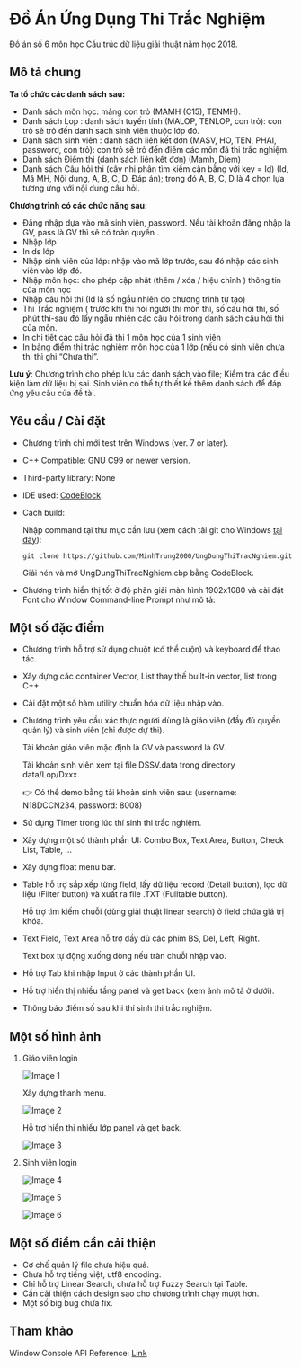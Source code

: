 # Đồ Án Ứng Dụng Thi Trắc Nghiệm

Đồ án số 6 môn học Cấu trúc dữ liệu giải thuật năm học 2018.

## Mô tả chung

**Ta tổ chức các danh sách sau:**

- Danh sách môn học: mảng con trỏ (MAMH (C15), TENMH).
- Danh sách Lop : danh sách tuyến tính (MALOP, TENLOP, con trỏ): con trỏ sẻ trỏ đến danh sách sinh viên thuộc lớp đó.
- Danh sách sinh viên : danh sách liên kết đơn (MASV, HO, TEN, PHAI, password, con trỏ): con trỏ sẽ trỏ đến điểm các môn đã thi trắc nghiệm.
- Danh sách Điểm thi (danh sách liên kết đơn) (Mamh, Diem)
- Danh sách Câu hỏi thi (cây nhị phân tìm kiếm cân bằng với key = Id) (Id, Mă MH, Nội dung, A, B, C, D, Đáp án); trong đó A, B, C, D là 4 chọn lựa tương ứng với nội dung câu hỏi.

**Chương trình có các chức năng sau:**

- Đăng nhập dựa vào mã sinh viên, password. Nếu tài khoản đăng nhập là GV, pass là GV thì sẽ có toàn quyền .
- Nhập lớp
- In ds lớp
- Nhập sinh viên của lớp: nhập vào mã lớp trước, sau đó nhập các sinh viên vào lớp đó.
- Nhập môn học: cho phép cập nhật (thêm / xóa / hiệu chỉnh ) thông tin của môn học
- Nhập câu hỏi thi (Id là số ngẫu nhiên do chương trình tự tạo)
- Thi Trắc nghiệm ( trước khi thi hỏi người thi môn thi, số câu hỏi thi, số phút thi-sau đó lấy ngẫu nhiên các câu hỏi trong danh sách câu hỏi thi của môn.
- In chi tiết các câu hỏi đã thi 1 môn học của 1 sinh viên
- In bảng điểm thi trắc nghiệm môn học của 1 lớp (nếu có sinh viên chưa thi thì ghi “Chưa thi”.

**Lưu ý**: Chương trình cho phép lưu các danh sách vào file; Kiểm tra các điều kiện làm dữ liệu bị sai. Sinh viên có thể tự thiết kế thêm danh sách để đáp ứng yêu cầu của đề tài.

## Yêu cầu / Cài đặt

- Chương trình chỉ mới test trên Windows (ver. 7 or later).
- C++ Compatible: GNU C99 or newer version.
- Third-party library: None
- IDE used: [CodeBlock](https://www.codeblocks.org/)
- Cách build:

    Nhập command tại thư mục cần lưu (xem cách tải git cho Windows [tại đây](https://git-scm.com/downloads)):

    ```
    git clone https://github.com/MinhTrung2000/UngDungThiTracNghiem.git
    ```

    Giải nén và mở UngDungThiTracNghiem.cbp bằng CodeBlock.

- Chương trình hiển thị tốt ở độ phân giải màn hình 1902x1080 và cài đặt Font cho Window Command-line Prompt như mô tả:

## Một số đặc điểm

- Chương trình hỗ trợ sử dụng chuột (có thể cuộn) và keyboard để thao tác.
- Xây dựng các container Vector, List thay thế built-in vector, list trong C++.
- Cài đặt một số hàm utility chuẩn hóa dữ liệu nhập vào.
- Chương trình yêu cầu xác thực người dùng là giáo viên (đầy đủ quyền quản lý) và sinh viên (chỉ được dự thi).

    Tài khoản giáo viên mặc định là GV và password là GV.

    Tài khoản sinh viên xem tại file DSSV.data trong directory data/Lop/Dxxx.

    👉 Có thể demo bằng tài khoản sinh viên sau: (username: N18DCCN234, password: 8008)

- Sử dụng Timer trong lúc thí sinh thi trắc nghiệm.
- Xây dựng một số thành phần UI: Combo Box, Text Area, Button, Check List, Table, ...
- Xây dựng float menu bar.
- Table hỗ trợ sắp xếp từng field, lấy dữ liệu record (Detail button), lọc dữ liệu (Filter button) và xuất ra file .TXT (Fulltable button).

    Hỗ trợ tìm kiếm chuỗi (dùng giải thuật linear search) ở field chứa giá trị khóa.

- Text Field, Text Area hỗ trợ đầy đủ các phím BS, Del, Left, Right.

    Text box tự động xuống dòng nếu tràn chuỗi nhập vào.

- Hỗ trợ Tab khi nhập Input ở các thành phần UI.
- Hỗ trợ hiển thị nhiều tầng panel và get back (xem ảnh mô tả ở dưới).
- Thông báo điểm số sau khi thí sinh thi trắc nghiệm.

## Một số hình ảnh

1. Giáo viên login

    ![Image 1](image/img1.png)

    Xây dựng thanh menu.

    ![Image 2](image/img2.png)

    Hỗ trợ hiển thị nhiều lớp panel và get back.

    ![Image 3](image/img3.png)

1. Sinh viên login

    ![Image 4](image/img4.png)

    ![Image 5](image/img5.png)

    ![Image 6](image/img6.png)

## Một số điểm cần cải thiện

- Cơ chế quản lý file chưa hiệu quả.
- Chưa hỗ trợ tiếng việt, utf8 encoding.
- Chỉ hỗ trợ Linear Search, chưa hỗ trợ Fuzzy Search tại Table.
- Cần cải thiện cách design sao cho chương trình chạy mượt hơn.
- Một số big bug chưa fix.

## Tham khảo

Window Console API Reference: [Link](https://docs.microsoft.com/en-us/windows/console/console-reference)